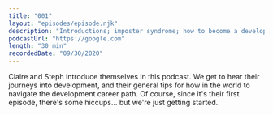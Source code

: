 ```yaml
---
title: "001"
layout: "episodes/episode.njk"
description: "Introductions; imposter syndrome; how to become a developer"
podcastUrl: "https://google.com"
length: "30 min"
recordedDate: "09/30/2020"
---
```


Claire and Steph introduce themselves in this podcast. We get to hear their journeys into development, and their general tips for how in the world to navigate the development career path. Of course, since it's their first episode, there's some hiccups... but we're just getting started.